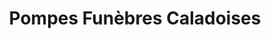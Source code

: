 ---
title: "Pompes Funèbres Caladoises"
url: /villefranche-sur-saone/pompes-funebres-caladoises/
shop: directeurs de funérailles
---